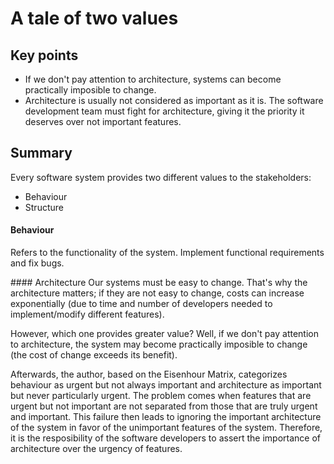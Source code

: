 # A tale of two values

## Key points

- If we don't pay attention to architecture, systems can become practically imposible to change.
- Architecture is usually not considered as important as it is. The software development team must fight for architecture, giving it the priority it deserves over not important features.

## Summary

Every software system provides two different values to the stakeholders:
- Behaviour
- Structure

#### Behaviour
Refers to the functionality of the system. Implement functional requirements and fix bugs.

#### Architecture
Our systems must be easy to change. That's why the architecture matters; if they are not easy to change, costs can increase exponentially (due to time and number of developers needed to implement/modify different features).

However, which one provides greater value? Well, if we don't pay attention to architecture, the system may become practically imposible to change (the cost of change exceeds its benefit).

Afterwards, the author, based on the Eisenhour Matrix, categorizes behaviour as urgent but not always important and architecture as important but never particularly urgent. The problem comes when features that are urgent but not important are not separated from those that are truly urgent and important. This failure then leads to ignoring the important architecture of the system in favor of the unimportant features of the system. Therefore, it is the resposibility of the software developers to assert the importance of architecture over the urgency of features.





